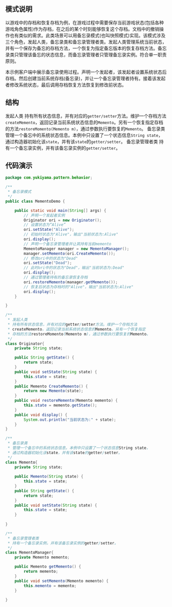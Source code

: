 ## 模式说明
以游戏中的存档和恢复存档为例，在游戏过程中需要保存当前游戏状态(包括各种游戏角色属性)作为存档，在之后的某个时刻能够恢复这个存档。文档中的撤销操作也有类似的需求。此类场景可以用备忘录模式(也叫快照模式)实现。该模式涉及三个角色，发起人类，备忘录类和备忘录管理者类。发起人类管理系统当前状态，并有一个保存为备忘的存档方法，一个恢复为指定备忘版本的恢复存档方法。备忘录类只管理该备忘的状态信息，而备忘录管理者只管理备忘录实例。符合单一职责原则。
​

本示例客户端中展示备忘录使用过程。声明一个发起者，该发起者设置系统状态后存档。然后创建当前系统存档(备忘录)，并让一个备忘录管理者持有。接着该发起者修改系统状态，最后调用存档恢复方法恢复到修改前状态。
​

## 结构
发起人类
  持有所有状态信息，并有对应的`getter/setter`方法。维护一个存档方法`createMemento`，返回记录当前系统状态信息的`Memento`。另有一个恢复指定存档的方法`restoreMomento(Memento m)`，通过参数执行要恢复的`Memento`。
备忘录类
  管理一个备忘中的系统状态信息。本例中只设置了一个状态信息`String state`，通过构造器初始化该`state`，并有该`state`的`getter/setter`。
备忘录管理者类
  持有一个备忘录实例，并有该备忘录实例的`getter/setter`。
​

## 代码演示
```java
package com.yukiyama.pattern.behavior;

/**
 * 备忘录模式
 */
public class MementoDemo {

    public static void main(String[] args) {
        // 声明一个发起者实例
        Originator ori = new Originator();
        // 设置状态为“Alive”
        ori.setState("Alive");
        // 初始时状态为"Alive"，输出"当前状态为:Alive"
        ori.display();
        // 声明一个备忘录管理者并让其持有当前memento
        MementoManager manager = new MementoManager();
        manager.setMemento(ori.CreateMemento());
        // 修改ori中的状态为"Dead"
        ori.setState("Dead");
        // 此时ori中的状态为"Dead"，输出"当前状态为:Dead"
        ori.display();
        // 通过管理者持有的备忘录恢复存档
        ori.restoreMemento(manager.getMemento());
        // 恢复后状态为存档时的"Alive"，输出"当前状态为:Alive"
        ori.display();
    }

}

/**
 * 发起人类
 * 持有所有状态信息，并有对应的getter/setter方法。维护一个存档方法
 * createMemento，返回记录当前系统状态信息的Memento。另有一个恢复指定
 * 存档的方法restoreMomento(Memento m)，通过参数执行要恢复的Memento。
 */
class Originator{
    private String state;

    public String getState() {
        return state;
    }
    public void setState(String state) {
        this.state = state;
    }
    public Memento CreateMemento() {
        return new Memento(state);
    }
    public void restoreMemento(Memento memento) {
        this.state = memento.getState();
    }
    public void display() {
        System.out.println("当前状态为:" + state);
    }
}

/**
 * 备忘录类
 * 管理一个备忘中的系统状态信息。本例中只设置了一个状态信息String state，
 * 通过构造器初始化该state，并有该state的getter/setter。
 */
class Memento{
    private String state;
    
    public Memento(String state) {
        this.state = state;
    }
    public String getState() {
        return state;
    }
    public void setState(String state) {
        this.state = state;
    }
    
}

/**
 * 备忘录管理者类
 * 持有一个备忘录实例，并有该备忘录实例的getter/setter。
 */
class MementoManager{
    private Memento memento;

    public Memento getMemento() {
        return memento;
    }
    public void setMemento(Memento memento) {
        this.memento = memento;
    }
    
}
```
